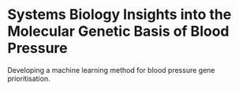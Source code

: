 # Systems Biology Insights into the Molecular Genetic Basis of Blood Pressure
Developing a machine learning method for blood pressure gene prioritisation.

